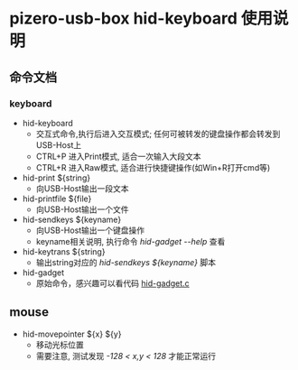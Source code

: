 # pizero-usb-box hid-keyboard 使用说明

## 命令文档
### keyboard
- hid-keyboard
    - 交互式命令,执行后进入交互模式; 任何可被转发的键盘操作都会转发到USB-Host上
    - CTRL+P 进入Print模式, 适合一次输入大段文本
    - CTRL+R 进入Raw模式, 适合进行快捷键操作(如Win+R打开cmd等)
- hid-print ${string}
    - 向USB-Host输出一段文本
- hid-printfile ${file}
    - 向USB-Host输出一个文件
- hid-sendkeys ${keyname}
    - 向USB-Host输出一个键盘操作
    - keyname相关说明, 执行命令 *hid-gadget --help* 查看
- hid-keytrans ${string}
    - 输出string对应的 *hid-sendkeys ${keyname}* 脚本
- hid-gadget
    - 原始命令，感兴趣可以看代码 [hid-gadget.c](../usr/local/pi0usbbox/src/hid-gadget.c)
## mouse
- hid-movepointer ${x} ${y}
    - 移动光标位置
    - 需要注意, 测试发现 *-128 < x,y < 128* 才能正常运行